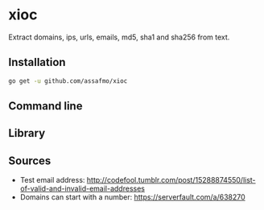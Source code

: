 # xioc

Extract domains, ips, urls, emails, md5, sha1 and sha256 from text.

## Installation

```bash
go get -u github.com/assafmo/xioc
```

## Command line

## Library

## Sources

- Test email address: http://codefool.tumblr.com/post/15288874550/list-of-valid-and-invalid-email-addresses
- Domains can start with a number: https://serverfault.com/a/638270
